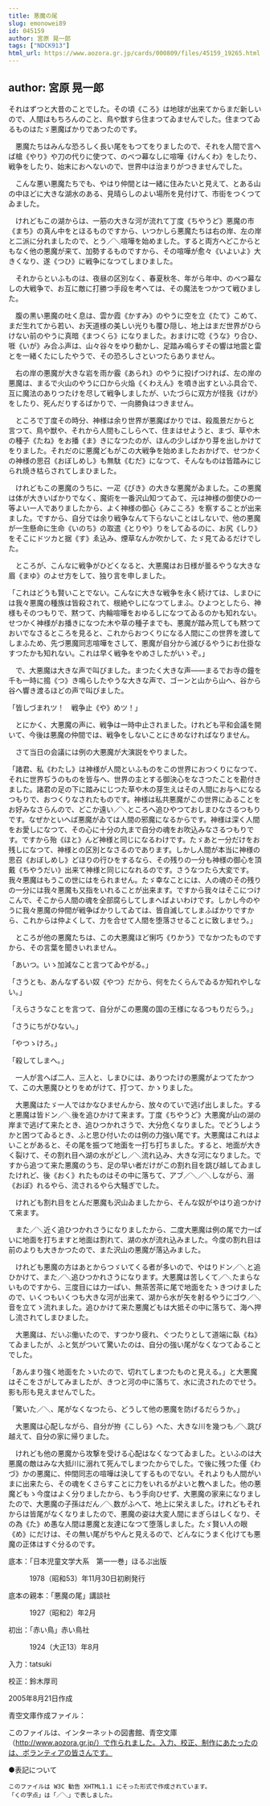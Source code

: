 ```yaml
---
title: 悪魔の尾
slug: emonowei89
id: 045159
author: 宮原 晃一郎
tags: ["NDCK913"]
html_url: https://www.aozora.gr.jp/cards/000809/files/45159_19265.html
---
```


## author: 宮原 晃一郎

それはずつと大昔のことでした。その頃《ころ》は地球が出来てからまだ新しいので、人間はもちろんのこと、鳥や獣すら住まつてゐませんでした。住まつてゐるものはたゞ悪魔ばかりであつたのです。

　悪魔たちはみんな恐ろしく長い尾をもつてをりましたので、それを人間で言へば槍《やり》や刀の代りに使つて、のべつ幕なしに喧嘩《けんくわ》をしたり、戦争をしたり、始末におへないので、世界中は治まりがつきませんでした。

　こんな悪い悪魔たちでも、やはり仲間とは一緒に住みたいと見えて、とある山の中ほどに大きな湖水のある、見晴らしのよい場所を見付けて、市街をつくつてゐました。

　けれどもこの湖からは、一筋の大きな河が流れて丁度《ちやうど》悪魔の市《まち》の真ん中をとほるものですから、いつかしら悪魔たちは右の岸、左の岸と二派に分れましたので、とう／＼喧嘩を始めました。すると両方へどこからともなく他の悪魔が来て、加勢するものですから、その喧嘩が愈々《いよいよ》大きくなり、遂《つひ》に戦争になつてしまひました。

　それからといふものは、夜昼の区別なく、春夏秋冬、年がら年中、のべつ幕なしの大戦争で、お互に敵に打勝つ手段を考へては、その魔法をつかつて戦ひました。

　腹の黒い悪魔の吐く息は、雲か霞《かすみ》のやうに空を立《たて》こめて、まだ生れてから若い、お天道様の美しい光りも覆ひ隠し、地上はまだ世界がひらけない前のやうに真暗《まつくら》になりました。おまけに唸《うな》り合ひ、啀《いが》み合ふ声は、山々谷々をゆり動かし、足踏み鳴らすその響は地震と雷とを一緒くたにしたやうで、その恐ろしさといつたらありません。

　右の岸の悪魔が大きな岩を雨か霰《あられ》のやうに投げつければ、左の岸の悪魔は、まるで火山のやうに口から火焔《くわえん》を噴き出すといふ具合で、互に魔法のありつたけを尽して戦争しましたが、いたづらに双方が怪我《けが》をしたり、死んだりするばかりで、一向勝負はつきません。

　ところで丁度その時分、神様は余り世界が悪魔ばかりでは、殺風景だからと言つて、鳥や獣や、それから人間もこしらへて、住まはせようと、まづ、草や木の種子《たね》をお播《ま》きになつたのが、ほんの少しばかり芽を出しかけてをりました。それだのに悪魔どもがこの大戦争を始めましたおかげで、せつかくの神様の思召《おぼしめし》も無駄《むだ》になつて、そんなものは皆踏みにじられ焼き枯らされてしまひました。

　けれどもこの悪魔のうちに、一疋《ぴき》の大きな悪魔がゐました。この悪魔は体が大きいばかりでなく、魔術を一番沢山知つてゐて、元は神様の御使ひの一等よい一人でありましたから、よく神様の御心《みこころ》を察することが出来ました。ですから、自分では余り戦争なんて下らないことはしないで、他の悪魔が一生懸命に生命《いのち》の取遣《とりや》りをしてゐるのに、お尻《しり》をそこにドツカと据《す》ゑ込み、煙草なんか吹かして、たゞ見てゐるだけでした。

　ところが、こんなに戦争がひどくなると、大悪魔はお日様が曇るやうな大きな眉《まゆ》のよせ方をして、独り言を申しました。

「これはどうも賢いことでない。こんなに大きな戦争を永く続けては、しまひには我々悪魔の種族は皆殺されて、根絶やしになつてしまふ。ひよつとしたら、神様もそのつもりで、黙つて、内輪喧嘩をおゆるしになつてゐるのかも知れない。せつかく神様がお播きになつた木や草の種子までも、悪魔が踏み荒しても黙つておいでなさるところを見ると、これからおつくりになる人間にこの世界を渡してしまふため、先づ悪魔同志喧嘩をさして、悪魔が自分から滅びるやうにお仕掛なすつたかも知れない。これは早く戦争をやめさしたがいゝぞ。」

　で、大悪魔は大きな声で叫びました。まつたく大きな声――まるでお寺の鐘を千も一時に搗《つ》き鳴らしたやうな大きな声で、ゴーンと山から山へ、谷から谷へ響き渡るほどの声で叫びました。

「皆しづまれツ！　戦争止《や》めツ！」

　とにかく、大悪魔の声に、戦争は一時中止されました。けれども平和会議を開いて、今後は悪魔の仲間では、戦争をしないことにきめなければなりません。

　さて当日の会議には例の大悪魔が大演説をやりました。

「諸君、私《わたし》は神様が人間といふものをこの世界におつくりになつて、それに世界ぢうのものを皆与へ、世界の主とする御決心をなさつたことを勘付きました。諸君の足の下に踏みにじつた草や木の芽生えはその人間にお与へになるつもりで、おつくりなされたものです。神様は私共悪魔がこの世界にゐることをお好みなさらんので、どこか遠い／＼ところへ追ひやつておしまひなさるつもりです。なぜかといへば悪魔がゐては人間の邪魔になるからです。神様は深く人間をお愛しになつて、その心に十分の九まで自分の魂をお吹込みなさるつもりです。ですから殆《ほと》んど神様と同じになるわけです。たゞあと一分だけをお残しになつて、神様との区別となさるのであります。しかし人間が本当に神様の思召《おぼしめし》どほりの行ひをするなら、その残りの一分も神様の御心を頂戴《ちやうだい》出来て神様と同じになれるのです。さうなつたら大変です。我々悪魔はもうこの世にはをられません。たゞ幸なことには、人の魂のその残りの一分には我々悪魔も又指をいれることが出来ます。ですから我々はそこにつけこんで、そこから人間の魂を全部腐らしてしまへばよいわけです。しかし今のやうに我々悪魔の仲間が戦争ばかりしてゐては、皆自滅してしまふばかりですから、これからは仲よくして、力を合せて人間を堕落させることに致しませう。」

　ところが他の悪魔たちは、この大悪魔ほど悧巧《りかう》でなかつたものですから、その言葉を聞きいれません。

「あいつ。いゝ加減なこと言つてゐやがる。」

「さうとも、あんなずるい奴《やつ》だから、何をたくらんでゐるか知れやしない。」

「えらさうなことを言つて、自分がこの悪魔の国の王様になるつもりだらう。」

「さうにちがひない。」

「やつゝけろ。」

「殺してしまへ。」

　一人が言へば二人、三人と、しまひには、ありつたけの悪魔がよつてたかつて、この大悪魔ひとりをめがけて、打つて、かゝりました。

　大悪魔はたゞ一人ではかなひませんから、放々のていで逃げ出しました。すると悪魔は皆ドン／＼後を追ひかけて来ます。丁度《ちやうど》大悪魔が山の湖の岸まで逃げて来たとき、追ひつかれさうで、大分危くなりました。でどうしようかと困つてゐるとき、ふと思ひ付いたのは例の力強い尾です。大悪魔はこれはよいことがあると、その尾を振つて地面を一打ち打ちました。すると、地面が大きく裂けて、その割れ目へ湖の水がどし／＼流れ込み、大きな河になりました。ですから追つて来た悪魔のうち、足の早い者だけがこの割れ目を跳び越してゐましたけれど、後《おく》れたものはその中に落ちて、アブ／＼／＼しながら、溺《おぼ》れるやら、流されるやら大騒ぎでした。

　けれども割れ目をとんだ悪魔も沢山ゐましたから、そんな奴がやはり追つかけて来ます。

　また／＼近く追ひつかれさうになりましたから、二度大悪魔は例の尾で力一ぱいに地面を打ちますと地面は割れて、湖の水が流れ込みました。今度の割れ目は前のよりも大きかつたので、また沢山の悪魔が落込みました。

　けれども悪魔の方はあとからつゞいてくる者が多いので、やはりドン／＼と追ひかけて、また／＼追ひつかれさうになります。大悪魔は苦しくて／＼たまらないものですから、三度目には力一ぱい、無茶苦茶に尾で地面をたゝきつけましたので、いくつもいくつも大きな河が出来て、湖から水が矢を射るやうにゴウ／＼音を立てゝ流れました。追ひかけて来た悪魔どもは大抵その中に落ちて、海へ押し流されてしまひました。

　大悪魔は、だいぶ働いたので、すつかり疲れ、ぐつたりとして道端に臥《ね》てゐましたが、ふと気がついて驚いたのは、自分の強い尾がなくなつてゐることでした。

「あんまり強く地面をたゝいたので、切れてしまつたものと見える。」と大悪魔はそこをさがしてみましたが、きつと河の中に落ちて、水に流されたのでせう。影も形も見えませんでした。

「驚いた／＼、尾がなくなつたら、どうして他の悪魔を防げるだらうか。」

　大悪魔は心配しながら、自分が拵《こしら》へた、大きな川を幾つも／＼跳び越えて、自分の家に帰りました。

　けれども他の悪魔から攻撃を受ける心配はなくなつてゐました。といふのは大悪魔の敵はみな大抵川に溺れて死んでしまつたからでした。で後に残つた僅《わづ》かの悪魔に、仲間同志の喧嘩は決してするものでない。それよりも人間がいまに出来たら、その魂をくさらすことに力をいれるがよいと教へました。他の悪魔どもゝ今度はよく分りましたから、もう手向ひせず、大悪魔の家来になりましたので、大悪魔の子孫はだん／＼数がふへて、地上に栄えました。けれどもそれからは皆尾がなくなりましたので、悪魔の姿は大変人間にまぎらはしくなり、その為《た》め愚な人間は悪魔と友達になつて堕落しました。たゞ賢い人の眼《め》にだけは、その無い尾がちやんと見えるので、どんなにうまく化けても悪魔の正体はすぐ分るのです。













底本：「日本児童文学大系　第一一巻」ほるぷ出版


　　　1978（昭和53）年11月30日初刷発行

底本の親本：「悪魔の尾」講談社

　　　1927（昭和2）年2月

初出：「赤い鳥」赤い鳥社

　　　1924（大正13）年8月

入力：tatsuki

校正：鈴木厚司

2005年8月21日作成

青空文庫作成ファイル：

このファイルは、インターネットの図書館、青空文庫（http://www.aozora.gr.jp/）で作られました。入力、校正、制作にあたったのは、ボランティアの皆さんです。











●表記について


	このファイルは W3C 勧告 XHTML1.1 にそった形式で作成されています。
	「くの字点」は「／＼」で表しました。